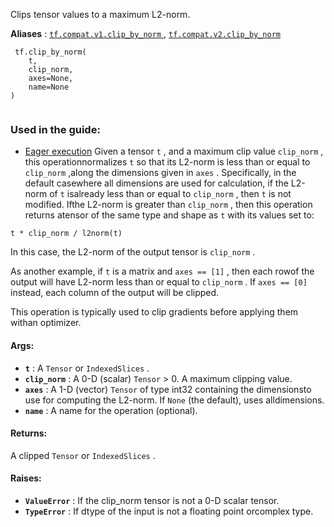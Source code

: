 Clips tensor values to a maximum L2-norm.

**Aliases** : [ `tf.compat.v1.clip_by_norm` ](/api_docs/python/tf/clip_by_norm), [ `tf.compat.v2.clip_by_norm` ](/api_docs/python/tf/clip_by_norm)

```
 tf.clip_by_norm(
    t,
    clip_norm,
    axes=None,
    name=None
)
 
```

### Used in the guide:
- [Eager execution](https://tensorflow.google.cn/guide/eager)
Given a tensor  `t` , and a maximum clip value  `clip_norm` , this operationnormalizes  `t`  so that its L2-norm is less than or equal to  `clip_norm` ,along the dimensions given in  `axes` . Specifically, in the default casewhere all dimensions are used for calculation, if the L2-norm of  `t`  isalready less than or equal to  `clip_norm` , then  `t`  is not modified. Ifthe L2-norm is greater than  `clip_norm` , then this operation returns atensor of the same type and shape as  `t`  with its values set to:

 `t * clip_norm / l2norm(t)` 

In this case, the L2-norm of the output tensor is  `clip_norm` .

As another example, if  `t`  is a matrix and  `axes == [1]` , then each rowof the output will have L2-norm less than or equal to  `clip_norm` . If `axes == [0]`  instead, each column of the output will be clipped.

This operation is typically used to clip gradients before applying them withan optimizer.

#### Args:
- **`t`** : A  `Tensor`  or  `IndexedSlices` .
- **`clip_norm`** : A 0-D (scalar)  `Tensor`  > 0. A maximum clipping value.
- **`axes`** : A 1-D (vector)  `Tensor`  of type int32 containing the dimensionsto use for computing the L2-norm. If  `None`  (the default), uses alldimensions.
- **`name`** : A name for the operation (optional).


#### Returns:
A clipped  `Tensor`  or  `IndexedSlices` .

#### Raises:
- **`ValueError`** : If the clip_norm tensor is not a 0-D scalar tensor.
- **`TypeError`** : If dtype of the input is not a floating point orcomplex type.
